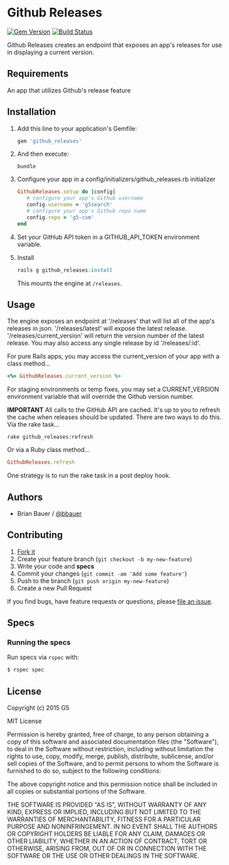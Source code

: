 # Github Releases

[![Gem Version](https://badge.fury.io/rb/github_releases.svg)](http://badge.fury.io/rb/github_releases)
[![Build Status](https://travis-ci.org/G5/github_releases.svg?branch=master)](https://travis-ci.org/G5/github_releases)

Github Releases creates an endpoint that exposes an app's releases for use in
displaying a current version.

## Requirements

An app that utilizes Github's release feature

## Installation

1. Add this line to your application's Gemfile:

   ```ruby
   gem 'github_releases'
   ```

2. And then execute:

   ```console
   bundle
   ```


3. Configure your app in a config/initializers/github_releases.rb initializer

   ```ruby
   GithubReleases.setup do |config|
      # configure your app's Github username
      config.username = 'g5search'
      # configure your app's Github repo name
      config.repo = 'g5-cxm'
   end

   ```
   
4. Set your GitHub API token in a GITHUB_API_TOKEN environment variable.

5. Install

   ```ruby
   rails g github_releases:install
   ```

   This mounts the engine at `/releases`.

## Usage

The engine exposes an endpoint at '/releases' that will list all of the app's
releases in json. '/releases/latest' will expose the latest release. '/releases/current_version' will return the version number of the latest release. You may also access any single release by id '/releases/:id'.

For pure Rails apps, you may access the current_version of your app with a class method...

```Ruby
<%= GithubReleases.current_version %>
```

For staging environments or temp fixes, you may set a CURRENT_VERSION environment variable that will override the Github version number.

**IMPORTANT** All calls to the GitHub API are cached. It's up to you to refresh the cache when releases should be updated. There are two ways to do this. Via the rake task...

```
rake github_releases:refresh
```

Or via a Ruby class method...

```Ruby
GithubReleases.refresh
```

One strategy is to run the rake task in a post deploy hook.

## Authors

* Brian Bauer / [@bbauer](https://github.com/bbauer)

## Contributing

1. [Fork it](https://github.com/g5search/github_releases/fork)
2. Create your feature branch (`git checkout -b my-new-feature`)
3. Write your code and **specs**
4. Commit your changes (`git commit -am 'Add some feature'`)
5. Push to the branch (`git push origin my-new-feature`)
6. Create a new Pull Request

If you find bugs, have feature requests or questions, please
[file an issue](https://github.com/g5search/github_releases/issues).

## Specs

### Running the specs

Run specs via `rspec` with:

```bash
$ rspec spec
```

## License

Copyright (c) 2015 G5

MIT License

Permission is hereby granted, free of charge, to any person obtaining
a copy of this software and associated documentation files (the
"Software"), to deal in the Software without restriction, including
without limitation the rights to use, copy, modify, merge, publish,
distribute, sublicense, and/or sell copies of the Software, and to
permit persons to whom the Software is furnished to do so, subject to
the following conditions:

The above copyright notice and this permission notice shall be
included in all copies or substantial portions of the Software.

THE SOFTWARE IS PROVIDED "AS IS", WITHOUT WARRANTY OF ANY KIND,
EXPRESS OR IMPLIED, INCLUDING BUT NOT LIMITED TO THE WARRANTIES OF
MERCHANTABILITY, FITNESS FOR A PARTICULAR PURPOSE AND
NONINFRINGEMENT. IN NO EVENT SHALL THE AUTHORS OR COPYRIGHT HOLDERS BE
LIABLE FOR ANY CLAIM, DAMAGES OR OTHER LIABILITY, WHETHER IN AN ACTION
OF CONTRACT, TORT OR OTHERWISE, ARISING FROM, OUT OF OR IN CONNECTION
WITH THE SOFTWARE OR THE USE OR OTHER DEALINGS IN THE SOFTWARE.


